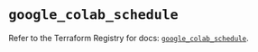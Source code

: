 # `google_colab_schedule`

Refer to the Terraform Registry for docs: [`google_colab_schedule`](https://registry.terraform.io/providers/hashicorp/google-beta/6.28.0/docs/resources/google_colab_schedule).

